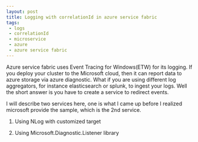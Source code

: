 ```yaml
---
layout: post
title: Logging with correlationId in azure service fabric
tags:
 - logs
 - correlationId
 - microservice
 - azure
 - azure service fabric
---
```


Azure service fabric uses Event Tracing for Windows(ETW) for its logging. If you deploy your cluster to the Microsoft cloud, then it can report data to azure storage via azure
diagnostic. What if you are using different log aggregators, for instance elasticsearch or splunk, to ingest your logs. Well the short answer is you have to create a service to redirect events.

<!--more-->

I will describe two services here, one is what I came up before I realized microsoft provide the sample, which is the 2nd service.

1. Using NLog with customized target

2. Using Microsoft.Diagnostic.Listener library


